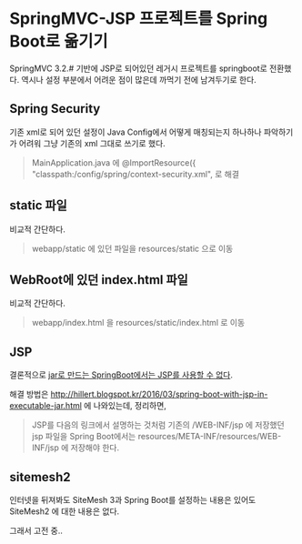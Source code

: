 # SpringMVC-JSP 프로젝트를 Spring Boot로 옮기기

SpringMVC 3.2.# 기반에 JSP로 되어있던 레거시 프로젝트를 springboot로 전환했다.
역시나 설정 부분에서 어려운 점이 많은데 까먹기 전에 남겨두기로 한다.

## Spring Security

기존 xml로 되어 있던 설정이 Java Config에서 어떻게 매칭되는지 하나하나 파악하기가 어려워 그냥 기존의 xml 그대로 쓰기로 했다.

>MainApplication.java 에 @ImportResource({
        "classpath:/config/spring/context-security.xml", 로 해결

## static 파일

비교적 간단하다.

>webapp/static 에 있던 파일을 resources/static 으로 이동

## WebRoot에 있던 index.html 파일

비교적 간단하다.

>webapp/index.html 을 resources/static/index.html 로 이동

## JSP

결론적으로 [jar로 만드는 SpringBoot에서는 JSP를 사용할 수 없다](http://docs.spring.io/spring-boot/docs/current/reference/html/boot-features-developing-web-applications.html#boot-features-jsp-limitations).

해결 방법은 http://hillert.blogspot.kr/2016/03/spring-boot-with-jsp-in-executable-jar.html 에 나와있는데, 정리하면,

>JSP를 다음의 링크에서 설명하는 것처럼 기존의 /WEB-INF/jsp 에 저장했던 jsp 파일을 Spring Boot에서는 resources/META-INF/resources/WEB-INF/jsp 에 저장해야 한다.

## sitemesh2

인터넷을 뒤져봐도 SiteMesh 3과 Spring Boot를 설정하는 내용은 있어도 SiteMesh2 에 대한 내용은 없다.

그래서 고전 중..

